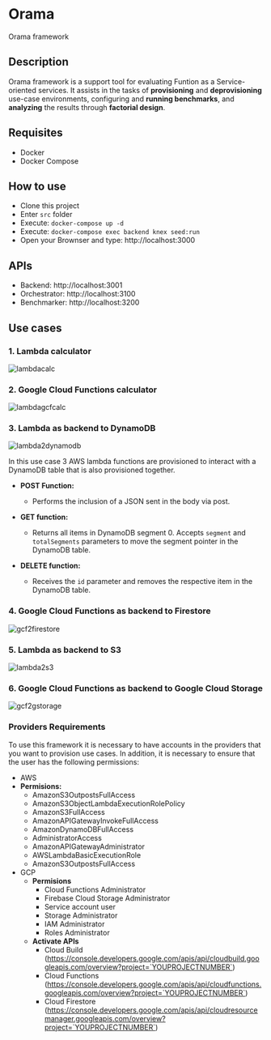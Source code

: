 # Orama
Orama framework

## Description

Orama framework is a support tool for evaluating Funtion as a Service-oriented services. It assists in the tasks of **provisioning** and **deprovisioning** use-case environments, configuring and **running benchmarks**, and **analyzing** the results through **factorial design**.

## Requisites

- Docker
- Docker Compose

## How to use

- Clone this project
- Enter `src` folder
- Execute: `docker-compose up -d`
- Execute: `docker-compose exec backend knex seed:run`
- Open your Brownser and type: http://localhost:3000

## APIs

 - Backend: http://localhost:3001
 - Orchestrator: http://localhost:3100
 - Benchmarker: http://localhost:3200

## Use cases

### 1. Lambda calculator
![lambdacalc](../../blob/main/diagrams/usecases/orama-usecase-lambdacalc.drawio.png)
### 2. Google Cloud Functions calculator
![lambdagcfcalc](../../blob/main/diagrams/usecases/orama-usecase-gcfcalc.drawio.png)
### 3. Lambda as backend to DynamoDB
![lambda2dynamodb](../../blob/main/diagrams/usecases/orama-usecase-lambda2dynamodb.drawio.png)

In this use case 3 AWS lambda functions are provisioned to interact with a DynamoDB table that is also provisioned together.

 - **POST Function:** 
   - Performs the inclusion of a JSON sent in the body via post.

 - **GET function:** 
   - Returns all items in DynamoDB segment 0. Accepts `segment` and `totalSegments` parameters to move the segment pointer in the DynamoDB table.

 - **DELETE function:** 
   - Receives the `id` parameter and removes the respective item in the DynamoDB table.

### 4. Google Cloud Functions as backend to Firestore
![gcf2firestore](../../blob/main/diagrams/usecases/orama-usecase-gcf2firestore.drawio.png)

### 5. Lambda as backend to S3
![lambda2s3](../../blob/main/diagrams/usecases/orama-usecase-lambda2s3.drawio.png)

### 6. Google Cloud Functions as backend to Google Cloud Storage
![gcf2gstorage](../../blob/main/diagrams/usecases/orama-usecase-gcf2gstorage.drawio.png)



### Providers Requirements
To use this framework it is necessary to have accounts in the providers that you want to provision use cases. In addition, it is necessary to ensure that the user has the following permissions:

  - AWS
   - **Permisions:**  
     -  AmazonS3OutpostsFullAccess
     -  AmazonS3ObjectLambdaExecutionRolePolicy
     -  AmazonS3FullAccess
     -  AmazonAPIGatewayInvokeFullAccess
     -  AmazonDynamoDBFullAccess
     -  AdministratorAccess
     -  AmazonAPIGatewayAdministrator
     -  AWSLambdaBasicExecutionRole
     -  AmazonS3OutpostsFullAccess  
  - GCP
    - **Permisions** 
      - Cloud Functions Administrator
      - Firebase Cloud Storage Administrator
      - Service account user
      - Storage Administrator
      - IAM Administrator
      - Roles Administrator
    - **Activate APIs**
      - Cloud Build (https://console.developers.google.com/apis/api/cloudbuild.googleapis.com/overview?project=`YOUPROJECTNUMBER`)
      - Cloud Functions (https://console.developers.google.com/apis/api/cloudfunctions.googleapis.com/overview?project=`YOUPROJECTNUMBER`)
      - Cloud Firestore (https://console.developers.google.com/apis/api/cloudresourcemanager.googleapis.com/overview?project=`YOUPROJECTNUMBER`)


      
